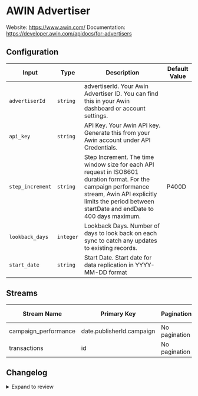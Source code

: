 # AWIN Advertiser
Website: https://www.awin.com/
Documentation: https://developer.awin.com/apidocs/for-advertisers

## Configuration

| Input | Type | Description | Default Value |
|-------|------|-------------|---------------|
| `advertiserId` | `string` | advertiserId. Your Awin Advertiser ID. You can find this in your Awin dashboard or account settings. |  |
| `api_key` | `string` | API Key. Your Awin API key. Generate this from your Awin account under API Credentials. |  |
| `step_increment` | `string` | Step Increment. The time window size for each API request in ISO8601 duration format. For the campaign performance stream, Awin API explicitly limits the period between startDate and endDate to 400 days maximum.  | P400D |
| `lookback_days` | `integer` | Lookback Days. Number of days to look back on each sync to catch any updates to existing records. |  |
| `start_date` | `string` | Start Date. Start date for data replication in YYYY-MM-DD format |  |

## Streams
| Stream Name | Primary Key | Pagination | Supports Full Sync | Supports Incremental |
|-------------|-------------|------------|---------------------|----------------------|
| campaign_performance | date.publisherId.campaign | No pagination | ✅ |  ✅  |
| transactions | id | No pagination | ✅ |  ✅  |

## Changelog

<details>
  <summary>Expand to review</summary>

| Version          | Date              | Pull Request | Subject        |
|------------------|-------------------|--------------|----------------|
| 0.0.9 | 2025-10-14 | [68006](https://github.com/airbytehq/airbyte/pull/68006) | Update dependencies |
| 0.0.8 | 2025-10-07 | [67167](https://github.com/airbytehq/airbyte/pull/67167) | Update dependencies |
| 0.0.7 | 2025-09-30 | [65646](https://github.com/airbytehq/airbyte/pull/65646) | Update dependencies |
| 0.0.6 | 2025-08-09 | [64645](https://github.com/airbytehq/airbyte/pull/64645) | Update dependencies |
| 0.0.5 | 2025-08-02 | [64430](https://github.com/airbytehq/airbyte/pull/64430) | Update dependencies |
| 0.0.4 | 2025-06-25 | [62059](https://github.com/airbytehq/airbyte/pull/62059) | source-awin-advertiser contribution from navneetmaharishi |
| 0.0.3 | 2025-06-21 | [60733](https://github.com/airbytehq/airbyte/pull/60733) | Update dependencies |
| 0.0.2 | 2025-05-10 | [59902](https://github.com/airbytehq/airbyte/pull/59902) | Update dependencies |
| 0.0.1 | 2025-04-29 | | Initial release by [@ryanmcg2203](https://github.com/ryanmcg2203) via Connector Builder |

</details>
